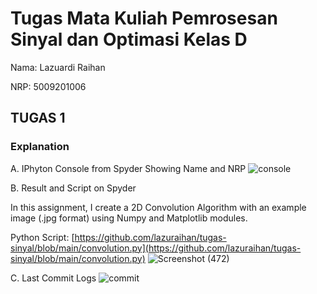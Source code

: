 # Tugas Mata Kuliah Pemrosesan Sinyal dan Optimasi Kelas D
Nama: Lazuardi Raihan

NRP: 5009201006

## TUGAS 1
### Explanation

A. IPhyton Console from Spyder Showing Name and NRP
![console](https://github.com/lazuraihan/tugas-sinyal/assets/105598568/f5b8c1bb-d6c3-40c1-bf33-7005713272bf)

B. Result and Script on Spyder

In this assignment, I create a 2D Convolution Algorithm with an example image (.jpg format) using Numpy and Matplotlib modules.

Python Script: [https://github.com/lazuraihan/tugas-sinyal/blob/main/convolution.py](https://github.com/lazuraihan/tugas-sinyal/blob/main/convolution.py)
![Screenshot (472)](https://github.com/lazuraihan/tugas-sinyal/assets/105598568/391646b5-92c1-4513-9ae5-83cf89e90775)

C. Last Commit Logs
![commit](https://github.com/lazuraihan/tugas-sinyal/assets/105598568/924bf13b-1eb7-4928-8549-b4163b654ef4)





